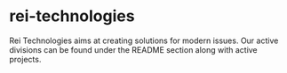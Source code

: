 # rei-technologies
Rei Technologies aims at creating solutions for modern issues. Our active divisions can be found under the README section along with active projects.
